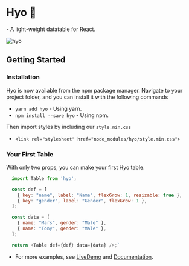 # Hyo :mount_fuji:
\- A light-weight datatable for React.

![hyo](https://marswang92.github.io/hyo/img/Hyo.gif "Hyo")

## Getting Started

### Installation
Hyo is now available from the npm package manager. Navigate to your project folder, and you can install it with the following commands

* `yarn add hyo` - Using yarn.
* `npm install --save hyo` - Using npm.

Then import styles by including our `style.min.css`

* ``<link rel="stylesheet" href="node_modules/hyo/style.min.css">``

### Your First Table
With only two props, you can make your first Hyo table.
``` javascript
  import Table from 'hyo';

  const def = [
    { key: "name", label: "Name", flexGrow: 1, resizable: true },
    { key: "gender", label: "Gender", flexGrow: 1 },
  ];

  const data = [
    { name: "Mars", gender: "Male" },
    { name: "Tony", gender: "Male" },
  ];

  return <Table def={def} data={data} />;`
```
* For more examples, see [LiveDemo](http://hyo-mars.herokuapp.com/) and [Documentation](https://marswang92.github.io/hyo/).

